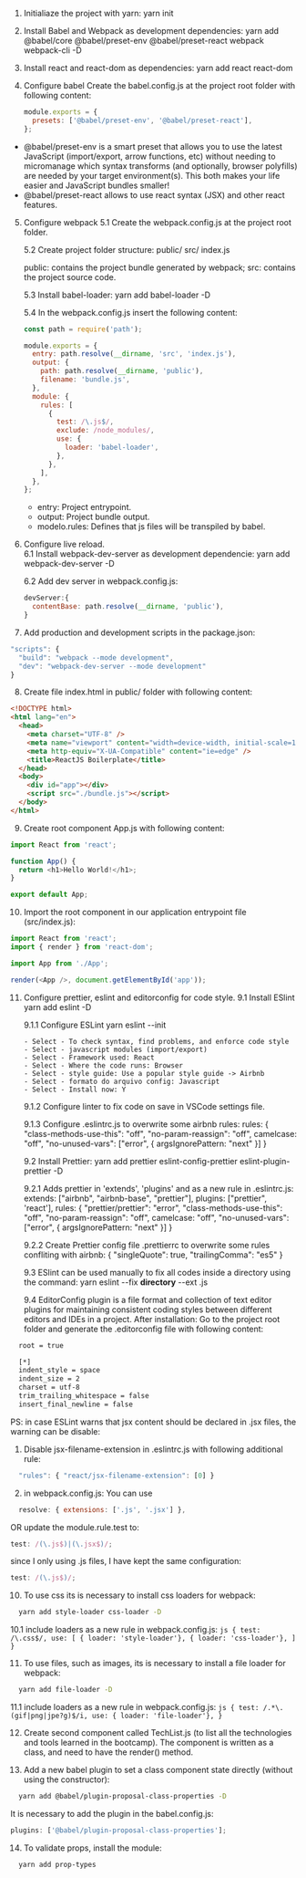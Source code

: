 1. Initialiaze the project with yarn:
   yarn init

2. Install Babel and Webpack as development dependencies:
   yarn add @babel/core @babel/preset-env @babel/preset-react webpack webpack-cli -D

3. Install react and react-dom as dependencies:
   yarn add react react-dom

4. Configure babel
   Create the babel.config.js at the project root folder with following content:
   ```js
   module.exports = {
     presets: ['@babel/preset-env', '@babel/preset-react'],
   };
   ```

- @babel/preset-env is a smart preset that allows you to use the latest JavaScript (import/export, arrow functions, etc) without needing to micromanage which syntax transforms (and optionally, browser polyfills) are needed by your target environment(s). This both makes your life easier and JavaScript bundles smaller!
- @babel/preset-react allows to use react syntax (JSX) and other react features.

5. Configure webpack
   5.1 Create the webpack.config.js at the project root folder.

   5.2 Create project folder structure:
   public/
   src/
   index.js

   public: contains the project bundle generated by webpack;
   src: contains the project source code.

   5.3 Install babel-loader:
   yarn add babel-loader -D

   5.4 In the webpack.config.js insert the following content:

   ```js
   const path = require('path');

   module.exports = {
     entry: path.resolve(__dirname, 'src', 'index.js'),
     output: {
       path: path.resolve(__dirname, 'public'),
       filename: 'bundle.js',
     },
     module: {
       rules: [
         {
           test: /\.js$/,
           exclude: /node_modules/,
           use: {
             loader: 'babel-loader',
           },
         },
       ],
     },
   };
   ```

   - entry: Project entrypoint.
   - output: Project bundle output.
   - modelo.rules: Defines that js files will be transpiled by babel.

6. Configure live reload.  
   6.1 Install webpack-dev-server as development dependencie:
   yarn add webpack-dev-server -D

   6.2 Add dev server in webpack.config.js:

   ```js
   devServer:{
     contentBase: path.resolve(__dirname, 'public'),
   }
   ```

7. Add production and development scripts in the package.json:

```js
"scripts": {
  "build": "webpack --mode development",
  "dev": "webpack-dev-server --mode development"
}
```

8. Create file index.html in public/ folder with following content:

```html
<!DOCTYPE html>
<html lang="en">
  <head>
    <meta charset="UTF-8" />
    <meta name="viewport" content="width=device-width, initial-scale=1.0" />
    <meta http-equiv="X-UA-Compatible" content="ie=edge" />
    <title>ReactJS Boilerplate</title>
  </head>
  <body>
    <div id="app"></div>
    <script src="./bundle.js"></script>
  </body>
</html>
```

9. Create root component App.js with following content:

```js
import React from 'react';

function App() {
  return <h1>Hello World!</h1>;
}

export default App;
```

10. Import the root component in our application entrypoint file (src/index.js):

```js
import React from 'react';
import { render } from 'react-dom';

import App from './App';

render(<App />, document.getElementById('app'));
```

11. Configure prettier, eslint and editorconfig for code style.
    9.1 Install ESlint
    yarn add eslint -D

    9.1.1 Configure ESLint
    yarn eslint --init

        - Select - To check syntax, find problems, and enforce code style
        - Select - javascript modules (import/export)
        - Select - Framework used: React
        - Select - Where the code runs: Browser
        - Select - style guide: Use a popular style guide -> Airbnb
        - Select - formato do arquivo config: Javascript
        - Select - Install now: Y

    9.1.2 Configure linter to fix code on save in VSCode settings file.

    9.1.3 Configure .eslintrc.js to overwrite some airbnb rules:
    rules: {
    "class-methods-use-this": "off",
    "no-param-reassign": "off",
    camelcase: "off",
    "no-unused-vars": ["error", { argsIgnorePattern: "next" }]
    }

    9.2 Install Prettier:
    yarn add prettier eslint-config-prettier eslint-plugin-prettier -D

    9.2.1 Adds prettier in 'extends', 'plugins' and as a new rule in .eslintrc.js:
    extends: ["airbnb", "airbnb-base", "prettier"],
    plugins: ["prettier", 'react'],
    rules: {
    "prettier/prettier": "error",
    "class-methods-use-this": "off",
    "no-param-reassign": "off",
    camelcase: "off",
    "no-unused-vars": ["error", { argsIgnorePattern: "next" }]
    }

    9.2.2 Create Prettier config file .prettierrc to overwrite some rules confliting with airbnb:
    {
    "singleQuote": true,
    "trailingComma": "es5"
    }

    9.3 ESlint can be used manually to fix all codes inside a directory using the command:
    yarn eslint --fix **directory** --ext .js

    9.4 EditorConfig plugin is a file format and collection of text editor plugins for maintaining consistent coding styles between different editors and IDEs in a project. After installation: Go to the project root folder and generate the .editorconfig file with following content:

```bash
  root = true

  [*]
  indent_style = space
  indent_size = 2
  charset = utf-8
  trim_trailing_whitespace = false
  insert_final_newline = false
```

PS: in case ESLint warns that jsx content should be declared in .jsx files, the warning can be disable:

1. Disable jsx-filename-extension in .eslintrc.js with following additional rule:

```js
  "rules": { "react/jsx-filename-extension": [0] }
```

2. in webpack.config.js:
   You can use

```js
  resolve: { extensions: ['.js', '.jsx'] },
```

OR update the module.rule.test to:

```js
test: /(\.js$)|(\.jsx$)/;
```

since I only using .js files, I have kept the same configuration:

```js
test: /(\.js$)/;
```

10. To use css its is necessary to install css loaders for webpack:

```bash
  yarn add style-loader css-loader -D
```

10.1 include loaders as a new rule in webpack.config.js:
`js { test: /\.css$/, use: [ { loader: 'style-loader'}, { loader: 'css-loader'}, ] }`

11. To use files, such as images, its is necessary to install a file loader for webpack:

```bash
  yarn add file-loader -D
```

11.1 include loaders as a new rule in webpack.config.js:
`js { test: /.*\.(gif|png|jpe?g)$/i, use: { loader: 'file-loader'}, }`

12. Create second component called TechList.js (to list all the technologies and tools learned in the bootcamp). The component is written as a class, and need to have the render() method.

13. Add a new babel plugin to set a class component state directly (without using the constructor):

```bash
  yarn add @babel/plugin-proposal-class-properties -D
```

It is necessary to add the plugin in the babel.config.js:

```js
plugins: ['@babel/plugin-proposal-class-properties'];
```

14. To validate props, install the module:

```bash
  yarn add prop-types
```
